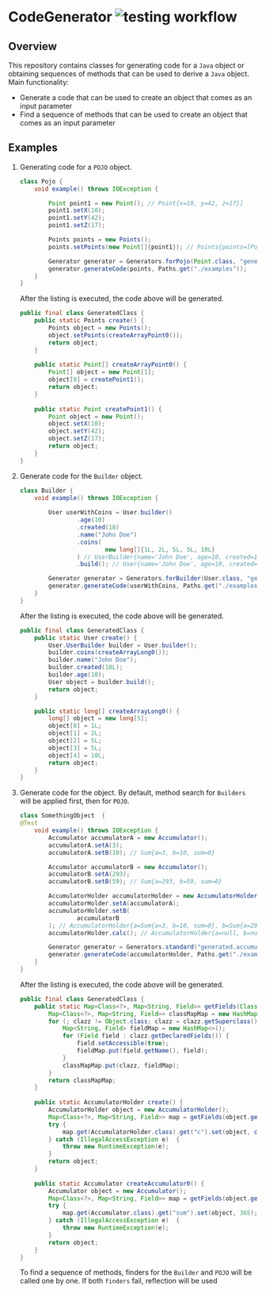 # CodeGenerator ![testing workflow](https://github.com/RazerFord/CodeGenerator/actions/workflows/test.yml/badge.svg)

## Overview

This repository contains classes for generating code for a `Java` object or obtaining sequences of methods that can be
used to derive a `Java` object.
Main functionality:

- Generate a code that can be used to create an object that comes as an input parameter
- Find a sequence of methods that can be used to create an object that comes as an input parameter

## Examples

1. Generating code for a `POJO` object.
    ```java
    class Pojo {
        void example() throws IOException {

            Point point1 = new Point(); // Point{x=10, y=42, z=17}]
            point1.setX(10);
            point1.setY(42);
            point1.setZ(17);
    
            Points points = new Points();
            points.setPoints(new Point[]{point1}); // Points{points=[Point{x=10, y=42, z=17}]}
    
            Generator generator = Generators.forPojo(Point.class, "generated.points", "GeneratedClass", "create");
            generator.generateCode(points, Paths.get("./examples"));
        } 
    }
    ```
   After the listing is executed, the code above will be generated.
    ```java
    public final class GeneratedClass {
        public static Points create() {
            Points object = new Points();
            object.setPoints(createArrayPoint0());
            return object;
        }
        
        public static Point[] createArrayPoint0() {
            Point[] object = new Point[1];
            object[0] = createPoint1();
            return object;
        }
        
        public static Point createPoint1() {
            Point object = new Point();
            object.setX(10);
            object.setY(42);
            object.setZ(17);
            return object;
        }
    }
    ```   

2. Generate code for the `Builder` object.
    ```java
    class Builder { 
        void example() throws IOException {
            
            User userWithCoins = User.builder()
                    .age(10)
                    .created(18)
                    .name("John Doe")
                    .coins(
                            new long[]{1L, 2L, 5L, 5L, 10L}
                    ) // UserBuilder{name='John Doe', age=10, created=18, coins=[1, 2, 5, 5, 10]}
                    .build(); // User{name='John Doe', age=10, created=18, coins=[1, 2, 5, 5, 10]}
    
            Generator generator = Generators.forBuilder(User.class, "generated.user", "GeneratedClass", "create");
            generator.generateCode(userWithCoins, Paths.get("./examples"));
        } 
    }
    ```
   After the listing is executed, the code above will be generated.
    ```java
    public final class GeneratedClass { 
        public static User create() {
            User.UserBuilder builder = User.builder();
            builder.coins(createArrayLong0());
            builder.name("John Doe");
            builder.created(18L);
            builder.age(10);
            User object = builder.build();
            return object;
        }
    
        public static long[] createArrayLong0() {
            long[] object = new long[5];
            object[0] = 1L;
            object[1] = 2L;
            object[2] = 5L;
            object[3] = 5L;
            object[4] = 10L;
            return object;
        }
    }
    ```

3. Generate code for the object. By default, method search for `Builders` will be applied first, then for `POJO`.
    ```java
    class SomethingObject  {
    @Test
        void example() throws IOException {
            Accumulator accumulatorA = new Accumulator();
            accumulatorA.setA(3);
            accumulatorA.setB(10); // Sum{a=3, b=10, sum=0}

            Accumulator accumulatorB = new Accumulator();
            accumulatorB.setA(293);
            accumulatorB.setB(59); // Sum{a=293, b=59, sum=0}

            AccumulatorHolder accumulatorHolder = new AccumulatorHolder();
            accumulatorHolder.setA(accumulatorA);
            accumulatorHolder.setB(
                    accumulatorB
            ); // AccumulatorHolder{a=Sum{a=3, b=10, sum=0}, b=Sum{a=293, b=59, sum=0}, c=null}
            accumulatorHolder.calc(); // AccumulatorHolder{a=null, b=null, c=Sum{a=0, b=0, sum=365}}

            Generator generator = Generators.standard("generated.accumulator", "GeneratedClass", "create");
            generator.generateCode(accumulatorHolder, Paths.get("./examples"));
        }
    }
    ```
   After the listing is executed, the code above will be generated.
    ```java
    public final class GeneratedClass {
        public static Map<Class<?>, Map<String, Field>> getFields(Class<?> clazz) {
            Map<Class<?>, Map<String, Field>> classMapMap = new HashMap<>();
            for (; clazz != Object.class; clazz = clazz.getSuperclass()) {
                Map<String, Field> fieldMap = new HashMap<>();
                for (Field field : clazz.getDeclaredFields()) {
                    field.setAccessible(true);
                    fieldMap.put(field.getName(), field);
                }
                classMapMap.put(clazz, fieldMap);
            }
            return classMapMap;
        }
        
        public static AccumulatorHolder create() {
            AccumulatorHolder object = new AccumulatorHolder();
            Map<Class<?>, Map<String, Field>> map = getFields(object.getClass());
            try {
                map.get(AccumulatorHolder.class).get("c").set(object, createAccumulator0());
            } catch (IllegalAccessException e)  {
                throw new RuntimeException(e);
            }
            return object;
        }
        
        public static Accumulator createAccumulator0() {
            Accumulator object = new Accumulator();
            Map<Class<?>, Map<String, Field>> map = getFields(object.getClass());
            try {
                map.get(Accumulator.class).get("sum").set(object, 365);
            } catch (IllegalAccessException e)  {
                throw new RuntimeException(e);
            }
            return object;
        }
    }
    ```
   To find a sequence of methods, finders for the `Builder` and `POJO` will be called one by one.
   If both `finders` fail, reflection will be used
